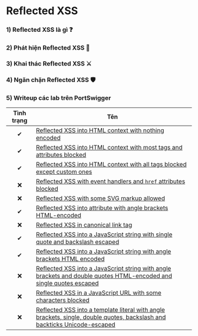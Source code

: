 
# Reflected XSS

### 1) Reflected XSS là gì ❓

### 2) Phát hiện Reflected XSS 🔎

### 3) Khai thác Reflected XSS ⚔

### 4) Ngăn chặn Reflected XSS 🛡

### 5) Writeup các lab trên PortSwigger

| Tình trạng | Tên |
|:-:|-|
| ✔ | [Reflected XSS into HTML context with nothing encoded](https://github.com/C4T-cat/WriteUp_Port_Swigger/tree/main/Cross-Site%20Scripting%20(XSS)/Reflected%20XSS/Reflected%20XSS%20into%20HTML%20context%20with%20nothing%20encoded) |
| ✔ | [Reflected XSS into HTML context with most tags and attributes blocked](https://github.com/C4T-cat/WriteUp_Port_Swigger/tree/main/Cross-Site%20Scripting%20(XSS)/Reflected%20XSS/Reflected%20XSS%20into%20HTML%20context%20with%20most%20tags%20and%20attributes%20blocked) |
| ✔ | [Reflected XSS into HTML context with all tags blocked except custom ones](https://github.com/C4T-cat/WriteUp_Port_Swigger/tree/main/Cross-Site%20Scripting%20(XSS)/Reflected%20XSS/Reflected%20XSS%20into%20HTML%20context%20with%20all%20tags%20blocked%20except%20custom%20ones) |
| ❌ | [Reflected XSS with event handlers and `href` attributes blocked]() |
| ❌ | [Reflected XSS with some SVG markup allowed]() |
| ✔ | [Reflected XSS into attribute with angle brackets HTML-encoded](https://github.com/C4T-cat/WriteUp_Port_Swigger/tree/main/Cross-Site%20Scripting%20(XSS)/Reflected%20XSS/Reflected%20XSS%20into%20attribute%20with%20angle%20brackets%20HTML-encoded) |
| ❌ | [Reflected XSS in canonical link tag]() |
| ✔ | [Reflected XSS into a JavaScript string with single quote and backslash escaped](https://github.com/C4T-cat/WriteUp_Port_Swigger/tree/main/Cross-Site%20Scripting%20(XSS)/Reflected%20XSS/Reflected%20XSS%20into%20a%20JavaScript%20string%20with%20single%20quote%20and%20backslash%20escaped) |
| ✔ | [Reflected XSS into a JavaScript string with angle brackets HTML encoded](https://github.com/C4T-cat/WriteUp_Port_Swigger/tree/main/Cross-Site%20Scripting%20(XSS)/Reflected%20XSS/Reflected%20XSS%20into%20a%20JavaScript%20string%20with%20angle%20brackets%20HTML%20encoded) |
| ❌ | [Reflected XSS into a JavaScript string with angle brackets and double quotes HTML-encoded and single quotes escaped]() |
| ❌ | [Reflected XSS in a JavaScript URL with some characters blocked]() |
| ❌ | [Reflected XSS into a template literal with angle brackets, single, double quotes, backslash and backticks Unicode-escaped]() |

